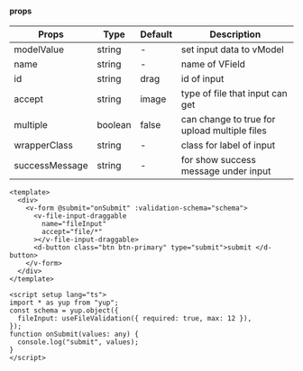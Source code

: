 #### props

| Props          | Type    | Default | Description                                  |
| -------------- | ------- | ------- | -------------------------------------------- |
| modelValue     | string  | -       | set input data to vModel                     |
| name           | string  | -       | name of VField                               |
| id             | string  | drag    | id of input                                  |
| accept         | string  | image   | type of file that input can get              |
| multiple       | boolean | false   | can change to true for upload multiple files |
| wrapperClass   | string  | -       | class for label of input                     |
| successMessage | string  | -       | for show success message under input         |

```vue
<template>
  <div>
    <v-form @submit="onSubmit" :validation-schema="schema">
      <v-file-input-draggable
        name="fileInput"
        accept="file/*"
      ></v-file-input-draggable>
      <d-button class="btn btn-primary" type="submit">submit </d-button>
    </v-form>
  </div>
</template>

<script setup lang="ts">
import * as yup from "yup";
const schema = yup.object({
  fileInput: useFileValidation({ required: true, max: 12 }),
});
function onSubmit(values: any) {
  console.log("submit", values);
}
</script>
```
